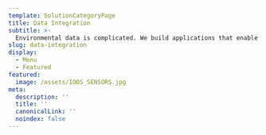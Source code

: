 ```yaml
---
template: SolutionCategoryPage
title: Data Integration
subtitle: >-
  Environmental data is complicated. We build applications that enable rapid exploration.
slug: data-integration
display:
  - Menu
  - Featured
featured:
  image: /assets/IOOS_SENSORS.jpg
meta:
  description: ''
  title: ''
  canonicalLink: ''
  noindex: false
---
```

